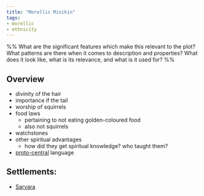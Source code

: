 ```yaml
---
title: "Morellic Minikin"
tags:
- morellic
- ethnicity
---
```

%%
What are the significant features which make this relevant to the plot?
What patterns are there when it comes to description and properties?
What does it look like, what is its relevance, and what is it used for?
%%
## Overview
- divinity of the hair
- importance if the tail
- worship of squirrels
- food laws
	- pertaining to not eating golden-coloured food
	- also not squirrels
- watchstones
- other spiritual advantages
	- how did they get spiritual knowledge? who taught them?
- [proto-central](languages/proto-central.md) language
## Settlements:
- [Sarvara](locations/2nd-realm/sarvara.md)